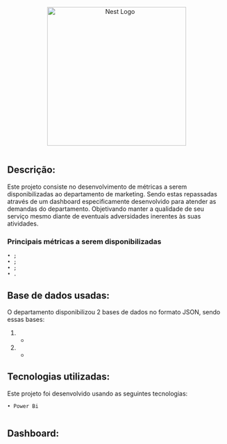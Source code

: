 <p align="center">
  <a href="https://powerbi.microsoft.com/pt-br/" target="blank"><img src="https://ideias.avancadas.info/images/power-bi.png" width="320" alt="Nest Logo" /></a>
</p>
<p align="left">
<a href="https://powerbi.microsoft.com/pt-br/downloads/" target="blank"><img alt="" src="https://img.shields.io/gem/u/12?label=Power%20BI&logo=Power%20BI&style=plastic" /></a>
</p>

## Descrição:

Este projeto consiste no desenvolvimento de métricas a serem disponibilizadas ao departamento de marketing. Sendo estas repassadas através de um dashboard especificamente desenvolvido para atender as demandas do departamento. Objetivando manter a qualidade de seu serviço mesmo diante de eventuais adversidades inerentes às suas atividades.

 ### Principais métricas a serem disponibilizadas


    • ;
    • ; 
    • ;    
    • .
    
   
## Base de dados usadas:    

O departamento disponibilizou 2 bases de dados no formato JSON, sendo essas bases:

1. -
2. - 


## Tecnologias utilizadas:

Este projeto foi desenvolvido usando as seguintes tecnologias:
    
    • Power Bi
  
<p align="left"> 
<a href="https://github.com/imersao-alura/aluraflix/blob/master/LICENSE " target="_blank"><img src="https://img.shields.io/badge/licence-MIT-blue.svg" alt="" /></a> 
</p>

## Dashboard:

<p align="left"> 
<a href="" target="_blank"><img src="" alt="" /></a> 
</p>
